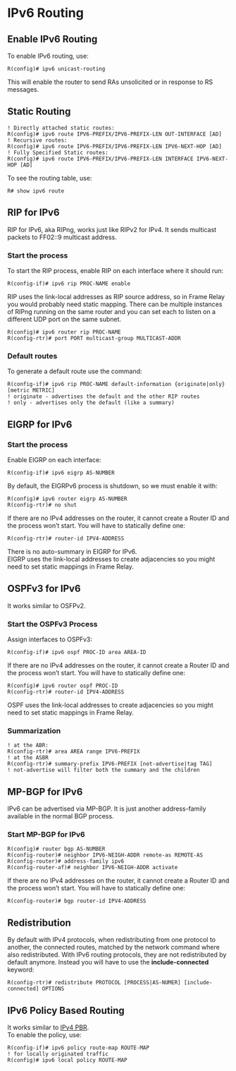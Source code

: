 # IPv6 Routing

## Enable IPv6 Routing

To enable IPv6 routing, use:

```
R(config)# ipv6 unicast-routing
```

This will enable the router to send RAs unsolicited or in response to RS messages.

## Static Routing

```
! Directly attached static routes:
R(config)# ipv6 route IPV6-PREFIX/IPV6-PREFIX-LEN OUT-INTERFACE [AD]
! Recursive routes:
R(config)# ipv6 route IPV6-PREFIX/IPV6-PREFIX-LEN IPV6-NEXT-HOP [AD]
! Fully Specified Static routes:
R(config)# ipv6 route IPV6-PREFIX/IPV6-PREFIX-LEN INTERFACE IPV6-NEXT-HOP [AD]
```

To see the routing table, use:

```
R# show ipv6 route
```

## RIP for IPv6

RIP for IPv6, aka RIPng, works just like RIPv2 for IPv4. It sends multicast packets to FF02::9 multicast address.

### Start the process

To start the RIP process, enable RIP on each interface where it should run:

```
R(config-if)# ipv6 rip PROC-NAME enable
```

RIP uses the link-local addresses as RIP source address, so in Frame Relay you would probably need static mapping. There can be multiple instances of RIPng running on the same router and you can set each to listen on a different UDP port on the same subnet.

```
R(config)# ipv6 router rip PROC-NAME
R(config-rtr)# port PORT multicast-group MULTICAST-ADDR
```

### Default routes

To generate a default route use the command:

```
R(config-if)# ipv6 rip PROC-NAME default-information {originate|only} [metric METRIC]
! originate - advertises the default and the other RIP routes
! only - advertises only the default (like a summary)
```

## EIGRP for IPv6

### Start the process

Enable EIGRP on each interface:

```
R(config-if)# ipv6 eigrp AS-NUMBER
```

By default, the EIGRPv6 process is shutdown, so we must enable it with:

```
R(config)# ipv6 router eigrp AS-NUMBER
R(config-rtr)# no shut
```

If there are no IPv4 addresses on the router, it cannot create a Router ID and the process won’t start. You will have to statically define one:

```
R(config-rtr)# router-id IPV4-ADDRESS
```

There is no auto-summary in EIGRP for IPv6.\
EIGRP uses the link-local addresses to create adjacencies so you might need to set static mappings in Frame Relay.

## OSPFv3 for IPv6

It works similar to OSFPv2.

### Start the OSPFv3 Process

Assign interfaces to OSPFv3:

```
R(config-if)# ipv6 ospf PROC-ID area AREA-ID
```

If there are no IPv4 addresses on the router, it cannot create a Router ID and the process won’t start. You will have to statically define one:

```
R(config)# ipv6 router ospf PROC-ID
R(config-rtr)# router-id IPV4-ADDRESS
```

OSPF uses the link-local addresses to create adjacencies so you might need to set static mappings in Frame Relay.

### Summarization

```
! at the ABR:
R(config-rtr)# area AREA range IPV6-PREFIX
! at the ASBR
R(config-rtr)# summary-prefix IPV6-PREFIX [not-advertise|tag TAG]
! not-advertise will filter both the summary and the children
```

## MP-BGP for IPv6

IPv6 can be advertised via MP-BGP. It is just another address-family available in the normal BGP process.

### Start MP-BGP for IPv6

```
R(config)# router bgp AS-NUMBER
R(config-router)# neighbor IPV6-NEIGH-ADDR remote-as REMOTE-AS
R(config-router)# address-family ipv6
R(config-router-af)# neighbor IPV6-NEIGH-ADDR activate
```

If there are no IPv4 addresses on the router, it cannot create a Router ID and the process won’t start. You will have to statically define one:

```
R(config-router)# bgp router-id IPV4-ADDRESS
```

## Redistribution

By default with IPv4 protocols, when redistributing from one protocol to another, the connected routes, matched by the network command where also redistributed. With IPv6 routing protocols, they are not redistributed by default anymore. Instead you will have to use the **include-connected** keyword:

```
R(config-rtr)# redistribute PROTOCOL [PROCESS|AS-NUMER] [include-connected] OPTIONS
```

## IPv6 Policy Based Routing

It works similar to [IPv4 PBR](https://nyquist.eu/policy-based-routing/).\
To enable the policy, use:

```
R(config-if)# ipv6 policy route-map ROUTE-MAP
! for locally originated traffic
R(config)# ipv6 local policy ROUTE-MAP
```
